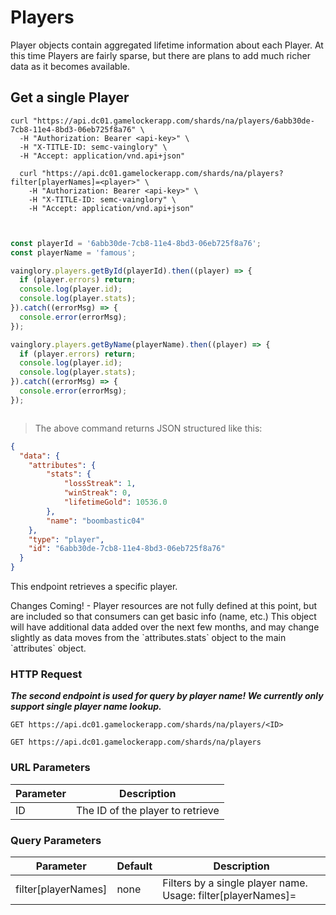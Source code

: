 # Players

Player objects contain aggregated lifetime information about each Player.  At this time Players are fairly sparse, but there are plans to add much richer data as it becomes available.

## Get a single Player

```shell
curl "https://api.dc01.gamelockerapp.com/shards/na/players/6abb30de-7cb8-11e4-8bd3-06eb725f8a76" \
  -H "Authorization: Bearer <api-key>" \
  -H "X-TITLE-ID: semc-vainglory" \
  -H "Accept: application/vnd.api+json"

  curl "https://api.dc01.gamelockerapp.com/shards/na/players?filter[playerNames]=<player>" \
    -H "Authorization: Bearer <api-key>" \
    -H "X-TITLE-ID: semc-vainglory" \
    -H "Accept: application/vnd.api+json"

```


```python
```

```go
```

```javascript
const playerId = '6abb30de-7cb8-11e4-8bd3-06eb725f8a76';
const playerName = 'famous';

vainglory.players.getById(playerId).then((player) => {
  if (player.errors) return;
  console.log(player.id);
  console.log(player.stats);
}).catch((errorMsg) => {
  console.error(errorMsg);
});

vainglory.players.getByName(playerName).then((player) => {
  if (player.errors) return;
  console.log(player.id);
  console.log(player.stats);
}).catch((errorMsg) => {
  console.error(errorMsg);
});
```

```java
```

> The above command returns JSON structured like this:

```json
{
  "data": {
    "attributes": {
        "stats": {
            "lossStreak": 1,
            "winStreak": 0,
            "lifetimeGold": 10536.0
        },
        "name": "boombastic04"
    },
    "type": "player",
    "id": "6abb30de-7cb8-11e4-8bd3-06eb725f8a76"
  }
}
```

This endpoint retrieves a specific player.

<aside class="warning">
Changes Coming! - Player resources are not fully defined at this point, but are
included so that consumers can get basic info (name, etc.)  This object will have
additional data added over the next few months, and may change slightly as data
moves from the `attributes.stats` object to the main `attributes` object.
</aside>

### HTTP Request

***The second endpoint is used for query by player name! We currently only support single player name lookup.***

`GET https://api.dc01.gamelockerapp.com/shards/na/players/<ID>`

`GET https://api.dc01.gamelockerapp.com/shards/na/players`


### URL Parameters

Parameter | Description
--------- | -----------
ID | The ID of the player to retrieve

### Query Parameters

Parameter | Default | Description
--------- | ------- | -----------
filter[playerNames] | none | Filters by a single player name. Usage: filter[playerNames]=<player1>
